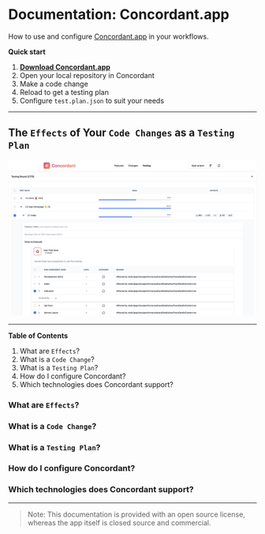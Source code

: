# Documentation: Concordant.app
How to use and configure [Concordant.app](https://concordant.app) in your workflows.

**Quick start**
1. **[Download Concordant.app](https://web.crabnebula.cloud/concordant/concordant/releases)**
2. Open your local repository in Concordant
3. Make a code change
4. Reload to get a testing plan
5. Configure `test.plan.json` to suit your needs





---
## The `Effects` of Your `Code Changes` as a `Testing Plan`


<img src="https://github.com/concordant-app/documentation/blob/f7c33fb39e77ed3ba33a51fee722f8f411e72bf8/testing%20round%20details%20screenshot.png">

---

**Table of Contents**
1. What are `Effects`?
2. What is a `Code Change`?
3. What is a `Testing Plan`?
4. How do I configure Concordant?
5. Which technologies does Concordant support?

### What are `Effects`?
### What is a `Code Change`?
### What is a `Testing Plan`?
### How do I configure Concordant?
### Which technologies does Concordant support?

---

> Note: This documentation is provided with an open source license, whereas the app itself is closed source and commercial.
